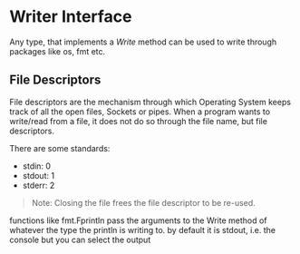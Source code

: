 # Writer Interface

Any type, that implements a *Write* method can be used to write through packages like os, fmt etc.

## File Descriptors

File descriptors are the mechanism through which Operating System keeps track of all the open files, Sockets or pipes. When a program wants to write/read from a file, it does not do so through the file name,
but file descriptors.

There are some standards:
- stdin: 0
- stdout: 1
- stderr: 2

> Note: Closing the file frees the file descriptor to be re-used.

functions like fmt.Fprintln pass the arguments to the Write method of whatever the type the println is writing to. by default it is stdout, i.e. the console but you can select the output
